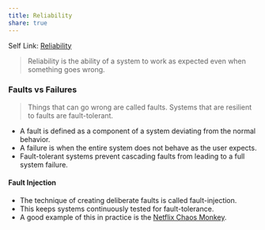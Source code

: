 ```yaml
---
title: Reliability
share: true
---
```


Self Link: [Reliability](Reliability.md)

 > 
 > Reliability is the ability of a system to work as expected even when something goes wrong.

### Faults vs Failures

 > 
 > Things that can go wrong are called faults. Systems that are resilient to faults are fault-tolerant.

* A fault is defined as a component of a system deviating from the normal behavior.
* A failure is when the entire system does not behave as the user expects.
* Fault-tolerant systems prevent cascading faults from leading to a full system failure.

#### Fault Injection

* The technique of creating deliberate faults is called fault-injection.
* This keeps systems continuously tested for fault-tolerance.
* A good example of this in practice is the [Netflix Chaos Monkey](./Netflix%20Chaos%20Monkey.md).
